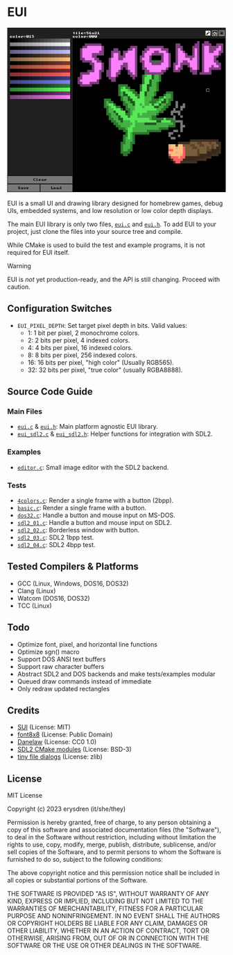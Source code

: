 
# EUI

![EUI Example](./.github/snonk.png "EUI Example")

EUI is a small UI and drawing library designed for homebrew games, debug UIs, embedded systems, and low resolution or low color depth displays.

The main EUI library is only two files, [`eui.c`](./source/eui.c) and [`eui.h`](./source/eui.h). To add EUI to your project, just clone the files into your source tree and compile.

While CMake is used to build the test and example programs, it is not required for EUI itself.

> [!WARNING]
> EUI is *not* yet production-ready, and the API is still changing. Proceed with caution.

## Configuration Switches

- `EUI_PIXEL_DEPTH`: Set target pixel depth in bits. Valid values:
	- 1: 1 bit per pixel, 2 monochrome colors.
	- 2: 2 bits per pixel, 4 indexed colors.
	- 4: 4 bits per pixel, 16 indexed colors.
	- 8: 8 bits per pixel, 256 indexed colors.
	- 16: 16 bits per pixel, "high color" (Usually RGB565).
	- 32: 32 bits per pixel, "true color" (usually RGBA8888).

## Source Code Guide

### Main Files

- [`eui.c`](./source/eui.c) & [`eui.h`](./source/eui.h): Main platform agnostic EUI library.
- [`eui_sdl2.c`](./source/eui_sdl2.c) & [`eui_sdl2.h`](./source/eui_sdl2.h): Helper functions for integration with SDL2.

### Examples

- [`editor.c`](./source/examples/editor.c): Small image editor with the SDL2 backend.

### Tests

- [`4colors.c`](./source/tests/4colors.c): Render a single frame with a button (2bpp).
- [`basic.c`](./source/tests/basic.c): Render a single frame with a button.
- [`dos32.c`](./source/tests/dos32.c): Handle a button and mouse input on MS-DOS.
- [`sdl2_01.c`](./source/tests/sdl2_01.c): Handle a button and mouse input on SDL2.
- [`sdl2_02.c`](./source/tests/sdl2_02.c): Borderless window with button.
- [`sdl2_03.c`](./source/tests/sdl2_02.c): SDL2 1bpp test.
- [`sdl2_04.c`](./source/tests/sdl2_02.c): SDL2 4bpp test.

## Tested Compilers & Platforms

- GCC (Linux, Windows, DOS16, DOS32)
- Clang (Linux)
- Watcom (DOS16, DOS32)
- TCC (Linux)

## Todo

- Optimize font, pixel, and horizontal line functions
- Optimize sgn() macro
- Support DOS ANSI text buffers
- Support raw character buffers
- Abstract SDL2 and DOS backends and make tests/examples modular
- Queued draw commands instead of immediate
- Only redraw updated rectangles

## Credits

- [SUI](https://github.com/shpuld/sui-qc/) (License: MIT)
- [font8x8](https://github.com/dhepper/font8x8/) (License: Public Domain)
- [Danelaw](https://thingvellir.net/git/danelaw/) (License: CC0 1.0)
- [SDL2 CMake modules](https://github.com/aminosbh/sdl2-cmake-modules) (License: BSD-3)
- [tiny file dialogs](https://sourceforge.net/projects/tinyfiledialogs/) (License: zlib)

## License

MIT License

Copyright (c) 2023 erysdren (it/she/they)

Permission is hereby granted, free of charge, to any person obtaining a copy
of this software and associated documentation files (the "Software"), to deal
in the Software without restriction, including without limitation the rights
to use, copy, modify, merge, publish, distribute, sublicense, and/or sell
copies of the Software, and to permit persons to whom the Software is
furnished to do so, subject to the following conditions:

The above copyright notice and this permission notice shall be included in all
copies or substantial portions of the Software.

THE SOFTWARE IS PROVIDED "AS IS", WITHOUT WARRANTY OF ANY KIND, EXPRESS OR
IMPLIED, INCLUDING BUT NOT LIMITED TO THE WARRANTIES OF MERCHANTABILITY,
FITNESS FOR A PARTICULAR PURPOSE AND NONINFRINGEMENT. IN NO EVENT SHALL THE
AUTHORS OR COPYRIGHT HOLDERS BE LIABLE FOR ANY CLAIM, DAMAGES OR OTHER
LIABILITY, WHETHER IN AN ACTION OF CONTRACT, TORT OR OTHERWISE, ARISING FROM,
OUT OF OR IN CONNECTION WITH THE SOFTWARE OR THE USE OR OTHER DEALINGS IN THE
SOFTWARE.
